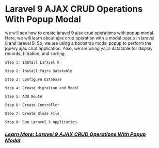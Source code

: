 # Laravel 9 AJAX CRUD Operations With Popup Modal

we will see how to create laravel 9 ajax crud operations with popup modal. Here, we will learn about ajax crud operation with a modal popup in laravel 8 and laravel 9. 
So, we are using a bootstrap modal popup to perform the jquery ajax crud application. Also, we are using yajra datatable for display records, filtration, and sorting.

```
Step 1: Install Laravel 9

Step 2: Install Yajra Datatable

Step 3: Configure Database

Step 4: Create Migration and Model

Step 5: Add Route

Step 6: Create Controller

Step 7: Create Blade File

Step 8: Run Laravel 9 Application
```

### **_[Learn More: Laravel 9 AJAX CRUD Operations With Popup Modal](https://techsolutionstuff.com/post/laravel-9-ajax-crud-operations-with-popup-modal)_**
